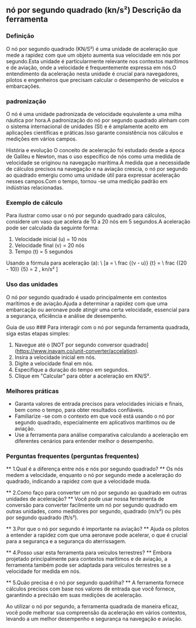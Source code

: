## nó por segundo quadrado (kn/s²) Descrição da ferramenta

### Definição
O nó por segundo quadrado (KN/S²) é uma unidade de aceleração que mede a rapidez com que um objeto aumenta sua velocidade em nós por segundo.Esta unidade é particularmente relevante nos contextos marítimos e de aviação, onde a velocidade é frequentemente expressa em nós.O entendimento da aceleração nesta unidade é crucial para navegadores, pilotos e engenheiros que precisam calcular o desempenho de veículos e embarcações.

### padronização
O nó é uma unidade padronizada de velocidade equivalente a uma milha náutica por hora.A padronização do nó por segundo quadrado alinham com o sistema internacional de unidades (SI) e é amplamente aceito em aplicações científicas e práticas.Isso garante consistência nos cálculos e medições em vários campos.

História e evolução
O conceito de aceleração foi estudado desde a época de Galileu e Newton, mas o uso específico de nós como uma medida de velocidade se originou na navegação marítima.À medida que a necessidade de cálculos precisos na navegação e na aviação crescia, o nó por segundo ao quadrado emergiu como uma unidade útil para expressar aceleração nesses campos.Com o tempo, tornou -se uma medição padrão em indústrias relacionadas.

### Exemplo de cálculo
Para ilustrar como usar o nó por segundo quadrado para cálculos, considere um vaso que acelera de 10 a 20 nós em 5 segundos.A aceleração pode ser calculada da seguinte forma:

1. Velocidade inicial (u) = 10 nós
2. Velocidade final (v) = 20 nós
3. Tempo (t) = 5 segundos

Usando a fórmula para aceleração (a):
\ [a = \ frac {(v - u)} {t} = \ frac {(20 - 10)} {5} = 2 \, kn/s² \]

### Uso das unidades
O nó por segundo quadrado é usado principalmente em contextos marítimos e de aviação.Ajuda a determinar a rapidez com que uma embarcação ou aeronave pode atingir uma certa velocidade, essencial para a segurança, eficiência e análise de desempenho.

Guia de uso ###
Para interagir com o nó por segunda ferramenta quadrada, siga estas etapas simples:
1. Navegue até o [NOT por segundo conversor quadrado] (https://www.inayam.co/unit-converter/accelation).
2. Insira a velocidade inicial em nós.
3. Digite a velocidade final em nós.
4. Especifique a duração do tempo em segundos.
5. Clique em "Calcular" para obter a aceleração em KN/S².

### Melhores práticas
- Garanta valores de entrada precisos para velocidades iniciais e finais, bem como o tempo, para obter resultados confiáveis.
- Familiarize -se com o contexto em que você está usando o nó por segundo quadrado, especialmente em aplicativos marítimos ou de aviação.
- Use a ferramenta para análise comparativa calculando a aceleração em diferentes cenários para entender melhor o desempenho.

### Perguntas frequentes (perguntas frequentes)

** 1.Qual é a diferença entre nós e nós por segundo quadrado? **
Os nós medem a velocidade, enquanto o nó por segundo mede a aceleração do quadrado, indicando a rapidez com que a velocidade muda.

** 2.Como faço para converter um nó por segundo ao quadrado em outras unidades de aceleração? **
Você pode usar nossa ferramenta de conversão para converter facilmente um nó por segundo quadrado em outras unidades, como medidores por segundo, quadrado (m/s²) ou pés por segundo quadrado (ft/s²).

** 3.Por que o nó por segundo é importante na aviação? **
Ajuda os pilotos a entender a rapidez com que uma aeronave pode acelerar, o que é crucial para a segurança e a segurança do aterrissagem.

** 4.Posso usar esta ferramenta para veículos terrestres? **
Embora projetado principalmente para contextos marítimos e de aviação, a ferramenta também pode ser adaptada para veículos terrestres se a velocidade for medida em nós.

** 5.Quão precisa é o nó por segundo quadrilha? **
A ferramenta fornece cálculos precisos com base nos valores de entrada que você fornece, garantindo a precisão em suas medições de aceleração.

Ao utilizar o nó por segundo, a ferramenta quadrada de maneira eficaz, você pode melhorar sua compreensão da aceleração em vários contextos, levando a um melhor desempenho e segurança na navegação e aviação.